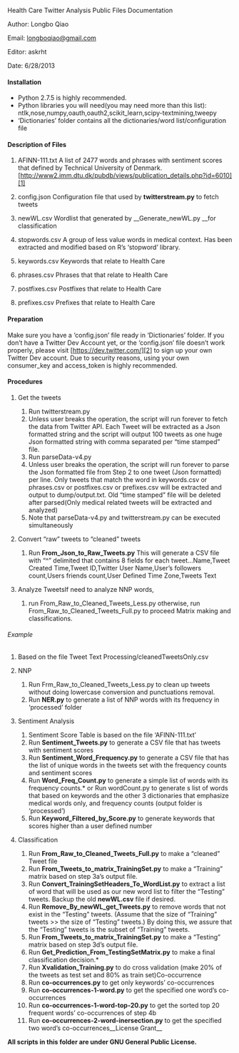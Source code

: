 Health Care Twitter Analysis Public Files Documentation

Author:	Longbo Qiao

Email:	longboqiao@gmail.com	

Editor:	askrht

Date:	6/28/2013	

#### Installation
-	Python 2.7.5 is highly recommended.
-	Python libraries you will need(you may need more than this list): ntlk,nose,numpy,oauth,oauth2,scikit_learn,scipy-textmining,tweepy
-	‘Dictionaries’ folder contains all the dictionaries/word list/configuration file

#### Description of Files

1.	AFINN-111.txt
	A list of 2477 words and phrases with sentiment scores that defined by Technical University of Denmark. [http://www2.imm.dtu.dk/pubdb/views/publication_details.php?id=6010][1]

2.	config.json
Configuration file that used by __twitterstream.py__ to fetch tweets

3.	newWL.csv
Wordlist that generated by __Generate_newWL.py __for classification

4.	stopwords.csv
A group of less value words in medical context. Has been extracted and modified based on R’s ‘stopword’ library.

5.	keywords.csv
Keywords that relate to Health Care

6.	phrases.csv
Phrases that that relate to Health Care

7.	postfixes.csv
Postfixes that relate to Health Care

8.	prefixes.csv
Prefixes that relate to Health Care

#### Preparation
Make sure you have a ‘config.json’ file ready in ‘Dictionaries’ folder. If you don’t have a Twitter Dev Account yet, or the ‘config.json’ file doesn’t work properly, please visit [https://dev.twitter.com/][2] to sign up your own Twitter Dev account. Due to security reasons, using your own consumer_key and access_token is highly recommended.

#### Procedures
1.	Get the tweets 
	1.	Run twitterstream.py
	2.	Unless user breaks the operation, the script will run forever to fetch the data from Twitter API. Each Tweet will be extracted as a Json formatted string and the script will output 100 tweets as one huge Json formatted string with comma separated per “time stamped” file.
	3.	Run parseData-v4.py
	4.	Unless user breaks the operation, the script will run forever to parse the Json formatted file from Step 2 to one tweet (Json formatted) per line. Only tweets that match the word in keywords.csv or phrases.csv or postfixes.csv or prefixes.csv will be extracted and output to dump/output.txt. Old “time stamped” file will be deleted after parsed(Only medical related tweets will be extracted and analyzed)
	5.	Note that parseData-v4.py and twitterstream.py can be executed simultaneously

2.	Convert “raw” tweets to “cleaned” tweets
	1.	Run __From_Json_to_Raw_Tweets.py__ This will generate a CSV file with “^” delimited that contains 8 fields for each tweet…Name,Tweet Created Time,Tweet ID,Twitter User Name,User’s followers count,Users friends count,User Defined Time Zone,Tweets Text

3.	Analyze TweetsIf need to analyze NNP words, 
	1.	run From_Raw_to_Cleaned_Tweets_Less.py otherwise, run From_Raw_to_Cleaned_Tweets_Full.py to proceed Matrix making and classifications.

###### Example
1.	Based on the file Tweet Text Processing/cleanedTweetsOnly.csv

1.	NNP
	1.	Run Frm_Raw_to_Cleaned_Tweets_Less.py to clean up tweets without doing lowercase conversion and punctuations removal.
	2.	Run __NER.py__ to generate a list of NNP words with its frequency in ‘processed’ folder

2.	Sentiment Analysis
	1.	Sentiment Score Table is based on the file ‘AFINN-111.txt’
	2.	Run __Sentiment_Tweets.py__ to generate a CSV file that has tweets with sentiment scores
	3.	Run __Sentiment_Word_Frequency.py__ to generate a CSV file that has the list of unique words in the tweets set with the frequency counts and sentiment scores
	4.	Run __Word_Freq_Count.py__ to generate a simple list of words with its frequency counts.* or Run wordCount.py to generate s list of words that based on keywords and the other 3 dictionaries that emphasize medical words only, and frequency counts (output folder is ‘processed’)
	5.	Run __Keyword_Filtered_by_Score.py__ to generate keywords that scores higher than a user defined number

3.	Classification
	1.	Run __From_Raw_to_Cleaned_Tweets_Full.py__ to make a “cleaned” Tweet file
	2.	Run __From_Tweets_to_matrix_TrainingSet.py__ to make a “Training” matrix based on step 3a’s output file.
	3.	Run __Convert_TrainingSetHeaders_To_WordList.py__ to extract a list of word that will be used as our new word list to filter the “Testing” tweets. Backup the old __newWL.csv__ file if desired.
	4.	Run __Remove_By_newWL_get_Tweets.py__ to remove words that not exist in the “Testing” tweets. (Assume that the size of “Training” tweets >> the size of “Testing” tweets.) By doing this, we assure that the “Testing” tweets is the subset of “Training” tweets.
	5.	Run __From_Tweets_to_matrix_TrainingSet.py__ to make a “Testing” matrix based on step 3d’s output file.
	6.	Run __Get_Prediction_From_TestingSetMatrix.py__ to make a final classification decision.* 
	7.	Run __Xvalidation_Training.py__ to do cross validation (make 20% of the tweets as test set and 80% as train set)Co-occurrence
	8.	Run __co-occurrences.py__ to get only keywords’ co-occurrences
	9.	Run __co-occurrences-1-word.py__ to get the specified one word’s  co-occurrences
	10.	Run __co-occurrences-1-word-top-20.py__ to get the sorted top 20 frequent words’ co-occurrences of  step 4b
	11.	Run __co-occurrences-2-word-inersection.py__ to get the specified two word’s co-occurrences__License Grant__

__All scripts in this folder are under GNU General Public License.__


  [1]: http://www2.imm.dtu.dk/pubdb/views/publication_details.php?id=6010
  [2]: https://dev.twitter.com/
